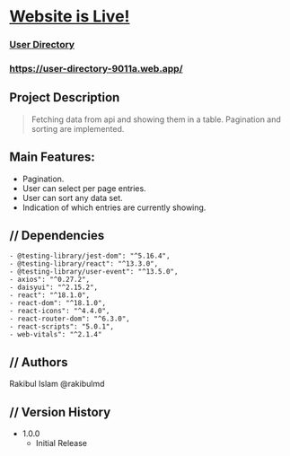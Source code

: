# [Website is Live!](https://user-directory-9011a.web.app/)

### [User Directory](https://user-directory-9011a.web.app/)

### https://user-directory-9011a.web.app/

## Project Description

> Fetching data from api and showing them in a table. Pagination and sorting are implemented.

## Main Features:

-   Pagination.
-   User can select per page entries.
-   User can sort any data set.
-   Indication of which entries are currently showing.

## // Dependencies

    - @testing-library/jest-dom": "^5.16.4",
    - @testing-library/react": "^13.3.0",
    - @testing-library/user-event": "^13.5.0",
    - axios": "^0.27.2",
    - daisyui": "^2.15.2",
    - react": "^18.1.0",
    - react-dom": "^18.1.0",
    - react-icons": "^4.4.0",
    - react-router-dom": "^6.3.0",
    - react-scripts": "5.0.1",
    - web-vitals": "^2.1.4"

## // Authors

Rakibul Islam @rakibulmd

## // Version History

-   1.0.0
    -   Initial Release
